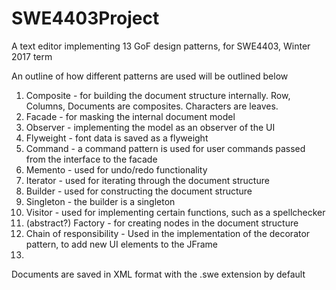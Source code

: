 # SWE4403Project
A text editor implementing 13 GoF design patterns, for SWE4403, Winter 2017 term

An outline of how different patterns are used will be outlined below

1. Composite - for building the document structure internally. Row, Columns, Documents are composites. Characters are leaves.
2. Facade - for masking the internal document model
3. Observer - implementing the model as an observer of the UI
4. Flyweight - font data is saved as a flyweight
5. Command - a command pattern is used for user commands passed from the interface to the facade
6. Memento - used for undo/redo functionality
7. Iterator - used for iterating through the document structure
8. Builder - used for constructing the document structure
9. Singleton - the builder is a singleton
10. Visitor - used for implementing certain functions, such as a spellchecker
11. (abstract?) Factory - for creating nodes in the document structure
12. Chain of responsibility - Used in the implementation of the decorator pattern, to add new UI elements to the JFrame
13.

Documents are saved in XML format with the .swe extension by default
